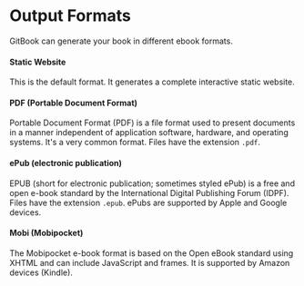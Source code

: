 # Output Formats

GitBook can generate your book in different ebook formats.

#### Static Website

This is the default format. It generates a complete interactive static website.

#### PDF (Portable Document Format)

Portable Document Format (PDF) is a file format used to present documents in a manner independent of application software, hardware, and operating systems.
It's a very common format. Files have the extension `.pdf`.

#### ePub (electronic publication)

EPUB (short for electronic publication; sometimes styled ePub) is a free and open e-book standard by the International Digital Publishing Forum (IDPF). Files have the extension `.epub`.
ePubs are supported by Apple and Google devices.

#### Mobi (Mobipocket)

The Mobipocket e-book format is based on the Open eBook standard using XHTML and can include JavaScript and frames. It is supported by Amazon devices (Kindle).
